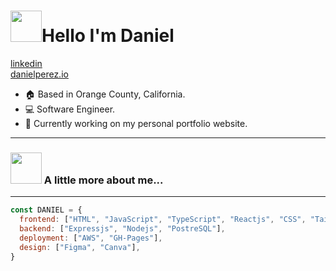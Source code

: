 <h1 align="left" id="macropower-title"><img src="https://media.giphy.com/media/xUA7b5PIAKwmSZiTxC/giphy.gif" width="50">Hello I'm Daniel</h1>
<p align="left">
  <a href="https://linkedin.com/in/daniel-f-perez" align="left">
   linkedin
  </a>  
  <br>
  <a href="https://www.danielperez.io">danielperez.io</a>
</p>


- :house: Based in Orange County, California.
- :computer: Software Engineer.
- :dart: Currently working on my personal portfolio website.
---

### <img src="https://media.giphy.com/media/BmzqC8YEtarJK/giphy.gif" width="50"> A little more about me...
 
---


```JavaScript
const DANIEL = {
  frontend: ["HTML", "JavaScript", "TypeScript", "Reactjs", "CSS", "Tailwind"],
  backend: ["Expressjs", "Nodejs", "PostreSQL"],
  deployment: ["AWS", "GH-Pages"],
  design: ["Figma", "Canva"],
}
```

